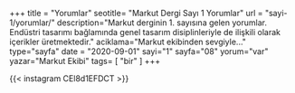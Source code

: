 +++
title = "Yorumlar"
seotitle= "Markut Dergi Sayı 1 Yorumlar"
url = "sayi-1/yorumlar/"
description="Markut derginin 1. sayısına gelen yorumlar. Endüstri tasarımı bağlamında genel tasarım disiplinleriyle de ilişkili olarak içerikler üretmektedir."
aciklama="Markut ekibinden sevgiyle..."
type="sayfa"
date = "2020-09-01"
sayi="1"
sayfa="08"
yorum="var"
yazar="Markut Ekibi"
tags= [
"bir"
]
+++
<div class="mgen">{{< instagram CEl8d1EFDCT >}}
</div>
